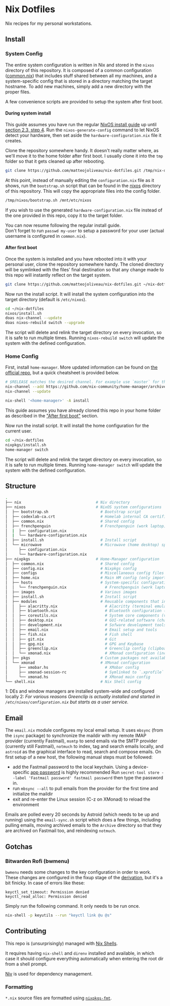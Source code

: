 # Nix Dotfiles

Nix recipes for my personal workstations.

## Install 

### System Config

The entire system configuration is written in Nix and stored in the `nixos` directory of this repository. It is composed of a common configuration ([common.nix](./nixos/common.nix)) that includes stuff shared between all my machines, and a system-specific config that is stored in a directory matching the target hostname. To add new machines, simply add a new directory with the proper files.

A few convenience scripts are provided to setup the system after first boot.

#### During system install

This guide assumes you have run the regular [NixOS install guide] up until [section 2.3, step 4]. Run the `nixos-generate-config` command to let NixOS detect your hardware, then set aside the `hardware-configuration.nix` file it creates. 

Clone the repository somewhere handy. It doesn't really matter where, as we'll move it to the home folder after first boot. I usually clone it into the `tmp` folder so that it gets cleaned up after rebooting.

```bash
git clone https://github.com/matteojoliveau/nix-dotfiles.git /tmp/nix-dotfiles
```


At this point, instead of manually editing the `configuration.nix` file as it shows, run the `bootstrap.sh` script that can be found in the [nixos](./nixos/bootstrap.sh) directory of this repository. This will copy the appropriate files into the config folder.

```bash
/tmp/nixos/bootstrap.sh /mnt/etc/nixos
```

If you wish to use the generated `hardware-configuration.nix` file instead of the one provided in this repo, copy it to the target folder.

You can now resume following the regular install guide.  
Don't forget to run `passwd my-user` to setup a password for your user (actual username is configured in `common.nix`).

#### After first boot

Once the system is installed and you have rebooted into it with your personal user, clone the repository somewhere handy. The cloned directory will be symlinked with the files' final destination so that any change made to this repo will instantly reflect on the target system.

```bash
git clone https://github.com/matteojoliveau/nix-dotfiles.git ~/nix-dotfiles
```

Now run the install script. It will install the system configuration into the target directory (default is `/etc/nixos`).

```bash
cd ~/nix-dotfiles
nixos/install.sh
doas nix-channel --update
doas nixos-rebuild switch --upgrade
```

The script will delete and relink the target directory on every invocation, so it is safe to run multiple times.
Running `nixos-rebuild switch` will update the system with the defined configuration.


### Home Config

First, install `home-manager`. More updated information can be found on [the official repo](https://github.com/nix-community/home-manager/#installation), but a quick cheatsheet is provided below.

```bash
# $RELEASE matches the desired channel. For example use `master` for the main branch or `release-20.09` for the stable release.
nix-channel --add https://github.com/nix-community/home-manager/archive/$RELEASE.tar.gz home-manager
nix-channel --update

nix-shell '<home-manager>' -A install
```

This guide assumes you have already cloned this repo in your home folder as described in the ["After first boot"](#after-first-boot) section.

Now run the install script. It will install the home configuration for the current user.

```bash
cd ~/nix-dotfiles
nixpkgs/install.sh
home-manager switch
```

The script will delete and relink the target directory on every invocation, so it is safe to run multiple times.
Running `home-manager switch` will update the system with the defined configuration.

## Structure

```bash
.
├── nix                                 # Niv directory
├── nixos                               # NixOS system configurations
│  ├── bootstrap.sh                       # Bootstrap script
│  ├── codexlab-ca.crt                    # Homelab internal CA certificate
│  ├── common.nix                         # Shared config
│  ├── frenchpenguin                      # Frenchpenguin (work laptop) specific configs
│  |  ├── configuration.nix
│  |  └── hardware-configuration.nix
│  ├── install.sh                         # Install script
│  └── microwave                          # Microwave (home desktop) specific configs
│     ├── configuration.nix
│     └── hardware-configuration.nix
├── nixpkgs                             # Home-Manager configuration
│  ├── common.nix                         # Shared config
│  ├── config.nix                         # Nixpkgs config
│  ├── configs                            # Miscellaneous config files
│  ├── home.nix                           # Main HM config (only imports common.nix and ${hostname}.nix)
│  ├── hosts                              # System-specific configurations
│  │  └── frenchpenguin.nix                 # Frenchpenguin (work laptop) specific configs
│  ├── images                             # Various images
│  ├── install.sh                         # Install script
│  ├── modules                            # Reusable components that install and configure various aspects of the system
│  │  ├── alacritty.nix                     # Alacritty (terminal emulator)
│  │  ├── bluetooth.nix                     # Bluetooth configuration (for hosts that support it)
│  │  ├── coreutils.nix                     # System core components (vim, exa, environment variables, etc)
│  │  ├── desktop.nix                       # GUI-related software (chats, email, Steam, file explorer, GTK theme, etc) [1]
│  │  ├── development.nix                   # Sofware development tools (editors, compilers, language runtimes, etc)
│  │  ├── email.nix                         # Email setup and tools
│  │  ├── fish.nix                          # Fish shell
│  │  ├── git.nix                           # Git
│  │  ├── gpg.nix                           # GPG and Keybase
│  │  ├── greenclip.nix                     # Greenclip config (clipboard manager [2])
│  │  └── xmonad.nix                        # XMonad configuration (includes DE-less tools like Rofi, Picom, Dunst, etc)
│  ├── pkgs                               # Custom packages not available on nixpkgs
│  └── xmonad                             # XMonad configuration
│     ├── xmobar.hs                         # XMobar config
│     ├── xmonad-session-rc                 # Symlinked to `.xprofile` for starting up services and preparing the graphical environment
│     └── xmonad.hs                         # XMonad main config
└── shell.nix                             # Nix Shell config
```

1: DEs and window managers are installed system-wide and configured locally
2: *For various reasons Greenclip is actually installed and started in `/etc/nixos/configuration.nix` but starts as a user service.*

## Email

The `email.nix` module configures my local email setup. It uses `mbsync` (from the `isync` package) to synchronize the maildir with my remote IMAP provider (currently Fastmail), 
`msmtp` to send emails via the SMTP provider (currently still Fastmail), `notmuch` to index, tag and search emails locally, and `astroid` as the graphical interface to read, search and compose
emails. On first setup of a new host, the following manual steps must be followed:

- add the Fastmail password to the local keychain. Using a device-specific [app password](https://www.fastmail.help/hc/en-us/articles/360058752854-App-passwords) is highly recommended
  Run `secret-tool store --label 'Fastmail password' fastmail password` then type the password in.
- run `mbsync --all` to pull emails from the provider for the first time and initialize the maildir
- exit and re-enter the Linux session (C-z on XMonad) to reload the environment

Emails are polled every 20 seconds by Astroid (which needs to be up and running) using the `email-sync.sh` script which does a few things, including pulling emails, moving archived emails to the `Archive` directory so that they are archived on Fastmail too, and reindexing `notmuch`.

## Gotchas

### Bitwarden Rofi (bwmenu)

`bwmenu` needs some changes to the key configuration in order to work. These changes are configured in the fixup stage of the [derivation](./nixpkgs/pkgs/bitwarden-rofi.nix#L22), but it's a bit finicky. In case of errors like these:

```
keyctl_set_timeout: Permission denied
keyctl_read_alloc: Permission denied
```

Simply run the following command. It only needs to be run once.

```bash
nix-shell -p keyutils --run "keyctl link @u @s"
```

## Contributing

This repo is (unsurprisingly) managed with [Nix Shells].

It requires having `nix-shell` and `direnv` installed and available, in which case it should configure everything 
automatically when entering the root dir from a shell prompt.

[Niv] is used for dependency management.

### Formatting

`*.nix` source files are formatted using [`nixpkgs-fmt`](https://github.com/nix-community/nixpkgs-fmt).

[NixOS install guide]: https://nixos.org/manual/nixos/stable/index.html#sec-installation
[section 2.3, step 4]: https://nixos.org/manual/nixos/stable/index.html#sec-installation
[Nix Shells]: https://nixos.wiki/wiki/Development_environment_with_nix-shell
[Niv]: https://github.com/nmattia/niv
